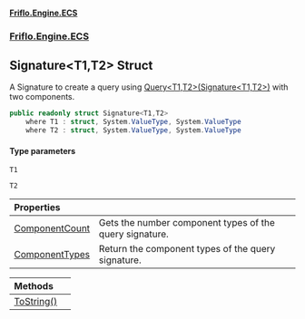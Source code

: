 #### [Friflo.Engine.ECS](index.md 'index')
### [Friflo.Engine.ECS](Friflo.Engine.ECS.md 'Friflo.Engine.ECS')

## Signature<T1,T2> Struct

A Signature to create a query using [Query&lt;T1,T2&gt;(Signature&lt;T1,T2&gt;)](EntityStoreBase.Query_T1,T2_(Signature_T1,T2_).md 'Friflo.Engine.ECS.EntityStoreBase.Query<T1,T2>(Friflo.Engine.ECS.Signature<T1,T2>)') with two components.

```csharp
public readonly struct Signature<T1,T2>
    where T1 : struct, System.ValueType, System.ValueType
    where T2 : struct, System.ValueType, System.ValueType
```
#### Type parameters

<a name='Friflo.Engine.ECS.Signature_T1,T2_.T1'></a>

`T1`

<a name='Friflo.Engine.ECS.Signature_T1,T2_.T2'></a>

`T2`

| Properties | |
| :--- | :--- |
| [ComponentCount](Signature_T1,T2_.ComponentCount.md 'Friflo.Engine.ECS.Signature<T1,T2>.ComponentCount') | Gets the number component types of the query signature. |
| [ComponentTypes](Signature_T1,T2_.ComponentTypes.md 'Friflo.Engine.ECS.Signature<T1,T2>.ComponentTypes') | Return the component types of the query signature. |

| Methods | |
| :--- | :--- |
| [ToString()](Signature_T1,T2_.ToString().md 'Friflo.Engine.ECS.Signature<T1,T2>.ToString()') | |
